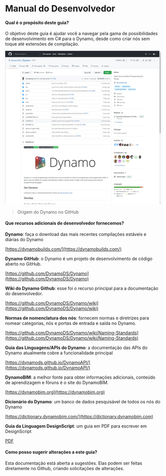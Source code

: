 # Manual do Desenvolvedor

#### Qual é o propósito deste guia? <a href="#what-is-the-purpose-of-this-guide" id="what-is-the-purpose-of-this-guide"></a>

O objetivo deste guia é ajudar você a navegar pela gama de possibilidades de desenvolvimento em C# para o Dynamo, desde como criar nós sem toque até extensões de compilação.

![Origem do Dynamo no Github](images/dynamogithub.jpg)
> Origem do Dynamo no GitHub

#### Que recursos adicionais de desenvolvedor fornecemos? <a href="#what-additional-online-resources-do-we-provide" id="what-additional-online-resources-do-we-provide"></a>

**Dynamo**: faça o download das mais recentes compilações estáveis e diárias do Dynamo

[https://dynamobuilds.com/](https://dynamobuilds.com/)

**Dynamo GitHub**: o Dynamo é um projeto de desenvolvimento de código aberto no GitHub.

[https://github.com/DynamoDS/Dynamo](https://github.com/DynamoDS/Dynamo)

**Wiki do Dynamo Github**: esse foi o recurso principal para a documentação do desenvolvedor.

[https://github.com/DynamoDS/Dynamo/wiki](https://github.com/DynamoDS/Dynamo/wiki)

**Normas de nomenclatura dos nós**: fornecem normas e diretrizes para nomear categorias, nós e portas de entrada e saída no Dynamo.

[https://github.com/DynamoDS/Dynamo/wiki/Naming-Standards](https://github.com/DynamoDS/Dynamo/wiki/Naming-Standards)

**Guia das Linguagens/APIs do Dynamo**: a documentação das APIs do Dynamo atualmente cobre a funcionalidade principal

[https://dynamods.github.io/DynamoAPI/](https://dynamods.github.io/DynamoAPI/)

**DynamoBIM**: a melhor fonte para obter informações adicionais, conteúdo de aprendizagem e fóruns é o site do DynamoBIM.

[https://dynamobim.org](https://dynamobim.org)

**Dicionário do Dynamo**: um banco de dados pesquisável de todos os nós do Dynamo

[https://dictionary.dynamobim.com/](https://dictionary.dynamobim.com)

**Guia da Linguagem DesignScript**: um guia em PDF para escrever em DesignScript

[PDF](https://dynamobim.org/wp-content/uploads/forum-assets/colin-mccroneautodesk-com/07/10/Dynamo\_language\_guide\_version\_1.pdf)

#### Como posso sugerir alterações a este guia? <a href="#how-can-i-suggest-changes-to-this-guide" id="how-can-i-suggest-changes-to-this-guide"></a>

Esta documentação está aberta a sugestões. Elas podem ser feitas diretamente no Github, criando solicitações de alterações.

